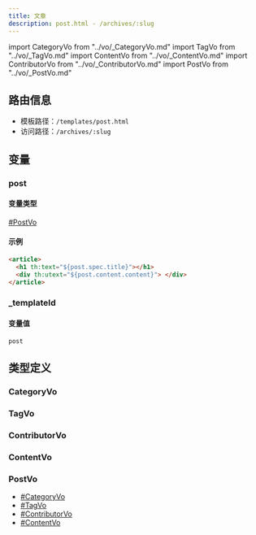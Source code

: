 ```yaml
---
title: 文章
description: post.html - /archives/:slug
---
```


import CategoryVo from "../vo/_CategoryVo.md"
import TagVo from "../vo/_TagVo.md"
import ContentVo from "../vo/_ContentVo.md"
import ContributorVo from "../vo/_ContributorVo.md"
import PostVo from "../vo/_PostVo.md"

## 路由信息

- 模板路径：`/templates/post.html`
- 访问路径：`/archives/:slug`

## 变量

### post

#### 变量类型

[#PostVo](#postvo)

#### 示例

```html title="/templates/post.html"
<article>
  <h1 th:text="${post.spec.title}"></h1>
  <div th:utext="${post.content.content}"> </div>
</article>
```

### _templateId

#### 变量值

`post`

## 类型定义

### CategoryVo

<CategoryVo />

### TagVo

<TagVo />

### ContributorVo

<ContributorVo />

### ContentVo

<ContentVo />

### PostVo

<PostVo />

- [#CategoryVo](#categoryvo)
- [#TagVo](#tagvo)
- [#ContributorVo](#contributorvo)
- [#ContentVo](#contentvo)
